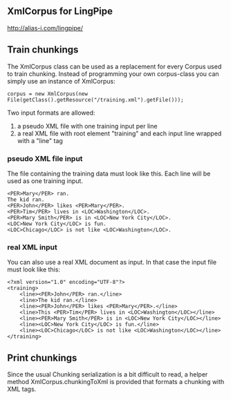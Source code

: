 ## XmlCorpus for LingPipe

http://alias-i.com/lingpipe/

## Train chunkings
The XmlCorpus class can be used as a replacement for every Corpus used to train chunking. Instead of programming your own corpus-class you can simply use an instance of XmlCorpus:

	corpus = new XmlCorpus(new File(getClass().getResource("/training.xml").getFile()));

Two input formats are allowed:

1. a pseudo XML file with one training input per line
2. a real XML file with root element "training" and each input line wrapped with a "line" tag

### pseudo XML file input
The file containing the training data must look like this. Each line will be used as one training input.

	<PER>Mary</PER> ran.
	The kid ran.
	<PER>John</PER> likes <PER>Mary</PER>.
	<PER>Tim</PER> lives in <LOC>Washington</LOC>.
	<PER>Mary Smith</PER> is in <LOC>New York City</LOC>.
	<LOC>New York City</LOC> is fun.
	<LOC>Chicago</LOC> is not like <LOC>Washington</LOC>.

### real XML input 
You can also use a real XML document as input. In that case the input file must look like this:

	<?xml version="1.0" encoding="UTF-8"?>
	<training>
	    <line><PER>John</PER> ran.</line>
	    <line>The kid ran.</line>
	    <line><PER>John</PER> likes <PER>Mary</PER>.</line>
	    <line>This <PER>Tim</PER> lives in <LOC>Washington</LOC></line>
	    <line><PER>Mary Smith</PER> is in <LOC>New York City</LOC></line>
	    <line><LOC>New York City</LOC> is fun.</line>
	    <line><LOC>Chicago</LOC> is not like <LOC>Washington</LOC></line>
	</training>

## Print chunkings
Since the usual Chunking serialization is a bit difficult to read, a helper method XmlCorpus.chunkingToXml is provided that formats a chunking with XML tags.